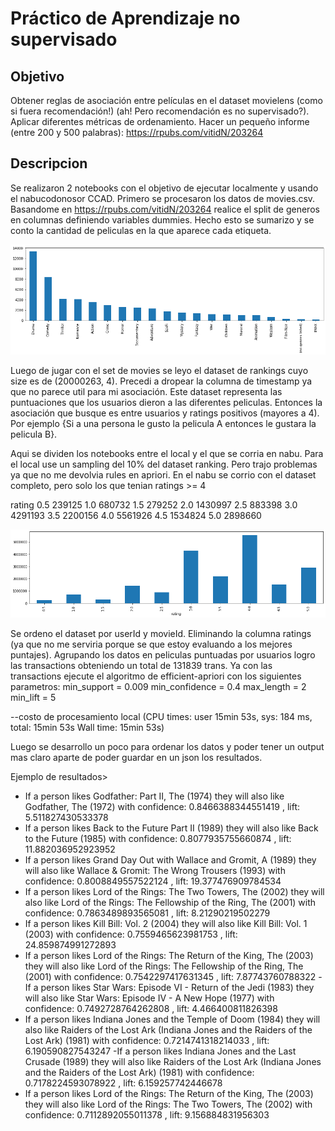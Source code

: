 # Práctico de Aprendizaje no supervisado

## Objetivo
Obtener reglas de asociación entre películas en el dataset movielens
(como si fuera recomendación!) (ah! Pero recomendación es no supervisado?).
Aplicar diferentes métricas de ordenamiento.
Hacer un pequeño informe (entre 200 y 500 palabras): https://rpubs.com/vitidN/203264

## Descripcion
Se realizaron 2 notebooks con el objetivo de ejecutar localmente
y usando el nabucodonosor CCAD.
Primero se procesaron los datos de movies.csv. Basandome en
https://rpubs.com/vitidN/203264 realice el split de generos
en columnas definiendo variables dummies. Hecho esto se sumarizo y se conto
la cantidad de peliculas en la que aparece cada etiqueta.

![Alt text](genre_count.png?raw=true "Movies Genres")

Luego de jugar con el set de movies se leyo el dataset de rankings
cuyo size es de (20000263, 4). Precedi a dropear la columna de timestamp ya
que no parece util para mi asociación.
Este dataset representa las puntuaciones que los usuarios dieron a las
diferentes peliculas. Entonces la asociación que busque es entre usuarios
y ratings positivos (mayores a 4). Por ejemplo {Si a una persona le gusto
la pelicula A entonces le gustara la pelicula B}.

Aqui se dividen los notebooks entre el local y el que se corria en nabu.
Para el local use un sampling del 10% del dataset ranking. Pero trajo problemas
ya que no me devolvia rules en apriori. En el nabu se corrio con el dataset
completo, pero solo los que tenian ratings >= 4

rating
0.5     239125
1.0     680732
1.5     279252
2.0    1430997
2.5     883398
3.0    4291193
3.5    2200156
4.0    5561926
4.5    1534824
5.0    2898660

![Alt text](ratings_count.png?raw=true "Ratings count")

Se ordeno el dataset por userId y movieId. Eliminando la columna ratings
(ya que no me serviria porque se que estoy evaluando a los mejores puntajes).
Agrupando los datos en peliculas puntuadas por usuarios logro las transactions
obteniendo un total de 131839 trans.
Ya con las transactions ejecute el algoritmo de efficient-apriori con los
siguientes parametros:
min_support = 0.009
min_confidence = 0.4
max_length = 2
min_lift = 5

--costo de procesamiento local
(CPU times: user 15min 53s, sys: 184 ms, total: 15min 53s
Wall time: 15min 53s)

Luego se desarrollo un poco para ordenar los datos y poder tener un output
mas claro aparte de poder guardar en un json los resultados.

Ejemplo de resultados>
- If a person likes Godfather: Part II, The (1974) they will also like Godfather, The (1972) with confidence: 0.8466388344551419 , lift: 5.511827430533378
- If a person likes Back to the Future Part II (1989) they will also like Back to the Future (1985) with confidence: 0.8077935755660874 , lift: 11.882036952923952
- If a person likes Grand Day Out with Wallace and Gromit, A (1989) they will also like Wallace & Gromit: The Wrong Trousers (1993) with confidence: 0.8008849557522124 , lift: 19.377476909784534
- If a person likes Lord of the Rings: The Two Towers, The (2002) they will also like Lord of the Rings: The Fellowship of the Ring, The (2001) with confidence: 0.7863489893565081 , lift: 8.21290219502279
- If a person likes Kill Bill: Vol. 2 (2004) they will also like Kill Bill: Vol. 1 (2003) with confidence: 0.7559465623981753 , lift: 24.859874991272893
- If a person likes Lord of the Rings: The Return of the King, The (2003) they will also like Lord of the Rings: The Fellowship of the Ring, The (2001) with confidence: 0.7542297417631345 , lift: 7.87743760788322
-If a person likes Star Wars: Episode VI - Return of the Jedi (1983) they will also like Star Wars: Episode IV - A New Hope (1977) with confidence: 0.7492728764262808 , lift: 4.466400811826398
- If a person likes Indiana Jones and the Temple of Doom (1984) they will also like Raiders of the Lost Ark (Indiana Jones and the Raiders of the Lost Ark) (1981) with confidence: 0.7214741318214033 , lift: 6.190590827543247
-If a person likes Indiana Jones and the Last Crusade (1989) they will also like Raiders of the Lost Ark (Indiana Jones and the Raiders of the Lost Ark) (1981) with confidence: 0.7178224593078922 , lift: 6.159257742446678
- If a person likes Lord of the Rings: The Return of the King, The (2003) they will also like Lord of the Rings: The Two Towers, The (2002) with confidence: 0.7112892055011378 , lift: 9.156884831956303
